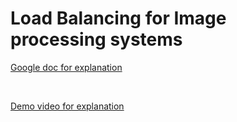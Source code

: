# Load Balancing for Image processing systems

[Google doc for explanation](https://docs.google.com/document/d/1_ipIc4dH5W603l3NlWlfDY_CakS1ob7Ozoato4cJw7E/)

<br> 

[Demo video for explanation](https://drive.google.com/file/d/1J2jkBkc7sm8s_RW9Q57PS-r5N22WSjFZ/)
